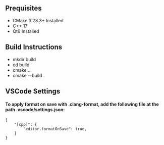 ## Prequisites
- CMake 3.28.3+ Installed
- C++ 17
- Qt6 Installed
## Build Instructions
- mkdir build
- cd build
- cmake ..
- cmake --build .
## VSCode Settings
#### To apply format on save with .clang-format, add the following file at the path .vscode/settings.json:
```
{
    "[cpp]": {
        "editor.formatOnSave": true,
    }
} 
```